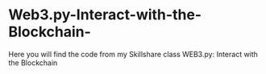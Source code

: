 # Web3.py-Interact-with-the-Blockchain-
Here you will find the code from my Skillshare class WEB3.py: Interact with the Blockchain 
